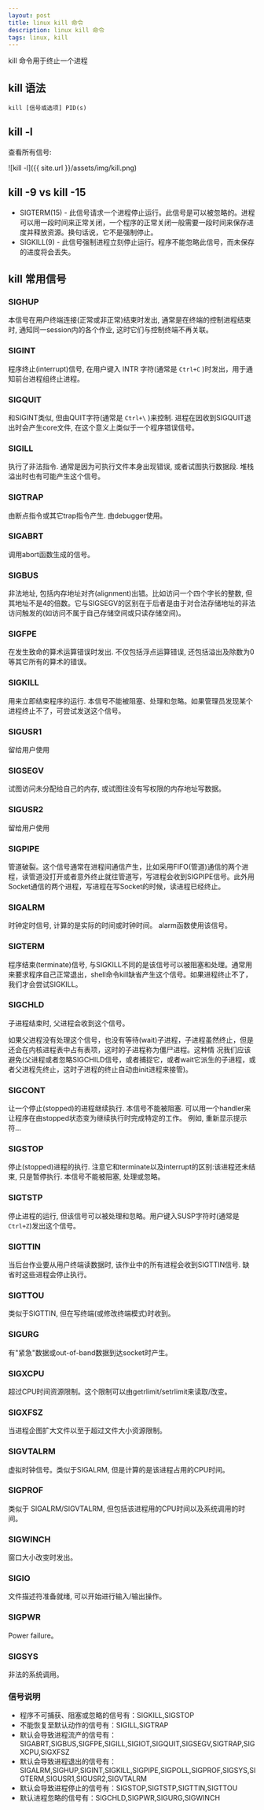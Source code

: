```yaml
---
layout: post
title: linux kill 命令
description: linux kill 命令
tags: linux, kill
---
```


kill 命令用于终止一个进程

## kill 语法
`kill [信号或选项] PID(s)`

## kill -l
查看所有信号:

![kill -l]({{ site.url }}/assets/img/kill.png)

## kill -9 vs kill -15
- SIGTERM(15) - 此信号请求一个进程停止运行。此信号是可以被忽略的。进程可以用一段时间来正常关闭，一个程序的正常关闭一般需要一段时间来保存进度并释放资源。换句话说，它不是强制停止。
- SIGKILL(9) - 此信号强制进程立刻停止运行。程序不能忽略此信号，而未保存的进度将会丢失。

## kill 常用信号
### SIGHUP
本信号在用户终端连接(正常或非正常)结束时发出, 通常是在终端的控制进程结束时, 通知同一session内的各个作业, 这时它们与控制终端不再关联。

### SIGINT
程序终止(interrupt)信号, 在用户键入 INTR 字符(通常是 `Ctrl+C` )时发出，用于通知前台进程组终止进程。

### SIGQUIT
和SIGINT类似, 但由QUIT字符(通常是 `Ctrl+\` )来控制. 进程在因收到SIGQUIT退出时会产生core文件, 在这个意义上类似于一个程序错误信号。

### SIGILL
执行了非法指令. 通常是因为可执行文件本身出现错误, 或者试图执行数据段. 堆栈溢出时也有可能产生这个信号。

### SIGTRAP
由断点指令或其它trap指令产生. 由debugger使用。

### SIGABRT
调用abort函数生成的信号。

### SIGBUS
非法地址, 包括内存地址对齐(alignment)出错。比如访问一个四个字长的整数, 但其地址不是4的倍数。它与SIGSEGV的区别在于后者是由于对合法存储地址的非法访问触发的(如访问不属于自己存储空间或只读存储空间)。

### SIGFPE
在发生致命的算术运算错误时发出. 不仅包括浮点运算错误, 还包括溢出及除数为0等其它所有的算术的错误。

### SIGKILL
用来立即结束程序的运行. 本信号不能被阻塞、处理和忽略。如果管理员发现某个进程终止不了，可尝试发送这个信号。

### SIGUSR1
留给用户使用

### SIGSEGV
试图访问未分配给自己的内存, 或试图往没有写权限的内存地址写数据。

### SIGUSR2
留给用户使用

### SIGPIPE
管道破裂。这个信号通常在进程间通信产生，比如采用FIFO(管道)通信的两个进程，读管道没打开或者意外终止就往管道写，写进程会收到SIGPIPE信号。此外用Socket通信的两个进程，写进程在写Socket的时候，读进程已经终止。

### SIGALRM
时钟定时信号, 计算的是实际的时间或时钟时间。 alarm函数使用该信号。

### SIGTERM
程序结束(terminate)信号, 与SIGKILL不同的是该信号可以被阻塞和处理。通常用来要求程序自己正常退出，shell命令kill缺省产生这个信号。如果进程终止不了，我们才会尝试SIGKILL。

### SIGCHLD
子进程结束时, 父进程会收到这个信号。

如果父进程没有处理这个信号，也没有等待(wait)子进程，子进程虽然终止，但是还会在内核进程表中占有表项，这时的子进程称为僵尸进程。这种情 况我们应该避免(父进程或者忽略SIGCHILD信号，或者捕捉它，或者wait它派生的子进程，或者父进程先终止，这时子进程的终止自动由init进程来接管)。

### SIGCONT
让一个停止(stopped)的进程继续执行. 本信号不能被阻塞. 可以用一个handler来让程序在由stopped状态变为继续执行时完成特定的工作。 例如, 重新显示提示符...

### SIGSTOP
停止(stopped)进程的执行. 注意它和terminate以及interrupt的区别:该进程还未结束, 只是暂停执行. 本信号不能被阻塞, 处理或忽略。

### SIGTSTP
停止进程的运行, 但该信号可以被处理和忽略。用户键入SUSP字符时(通常是`Ctrl+Z`)发出这个信号。

### SIGTTIN
当后台作业要从用户终端读数据时, 该作业中的所有进程会收到SIGTTIN信号. 缺省时这些进程会停止执行。

### SIGTTOU
类似于SIGTTIN, 但在写终端(或修改终端模式)时收到。

### SIGURG
有"紧急"数据或out-of-band数据到达socket时产生。

### SIGXCPU
超过CPU时间资源限制。这个限制可以由getrlimit/setrlimit来读取/改变。

### SIGXFSZ
当进程企图扩大文件以至于超过文件大小资源限制。

### SIGVTALRM
虚拟时钟信号。类似于SIGALRM, 但是计算的是该进程占用的CPU时间。

### SIGPROF
类似于 SIGALRM/SIGVTALRM, 但包括该进程用的CPU时间以及系统调用的时间。

### SIGWINCH
窗口大小改变时发出。

### SIGIO
文件描述符准备就绪, 可以开始进行输入/输出操作。

### SIGPWR
Power failure。

### SIGSYS
非法的系统调用。

### 信号说明
- 程序不可捕获、阻塞或忽略的信号有：SIGKILL,SIGSTOP
- 不能恢复至默认动作的信号有：SIGILL,SIGTRAP
- 默认会导致进程流产的信号有：SIGABRT,SIGBUS,SIGFPE,SIGILL,SIGIOT,SIGQUIT,SIGSEGV,SIGTRAP,SIGXCPU,SIGXFSZ
- 默认会导致进程退出的信号有：SIGALRM,SIGHUP,SIGINT,SIGKILL,SIGPIPE,SIGPOLL,SIGPROF,SIGSYS,SIGTERM,SIGUSR1,SIGUSR2,SIGVTALRM
- 默认会导致进程停止的信号有：SIGSTOP,SIGTSTP,SIGTTIN,SIGTTOU
- 默认进程忽略的信号有：SIGCHLD,SIGPWR,SIGURG,SIGWINCH

